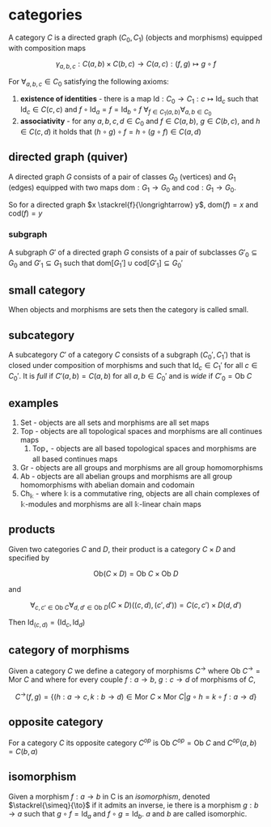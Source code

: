 # categories

A category $C$ is a directed graph $(C_0, C_1)$ (objects and morphisms) equipped with composition maps

$$
\gamma_{a,b,c} : C(a, b) \times C(b, c) \to C(a, c) : (f, g) \mapsto g \circ f
$$

For $\forall_{a, b, c} \in C_0$ satisfying the following axioms:

1. **existence of identities** - there is a map $\text{Id} : C_0 \to C_1 : c \mapsto \text{Id}_c$ such that $\text{Id}_c \in C(c, c)$ and $f \circ \text{Id}_a = f = \text{Id}_b \circ f$ $\forall_{f \in C_1(a, b)} \forall_{a, b \in C_0}$
2. **associativity** - for any $a, b, c, d \in C_0$ and $f \in C(a, b)$, $g \in C(b, c)$, and $h \in C(c, d)$ it holds that $(h \circ g) \circ f = h \circ (g \circ f) \in C(a, d)$

## directed graph (quiver)

A directed graph $G$ consists of a pair of classes $G_0$ (vertices) and $G_1$ (edges) equipped with two maps $\text{dom} : G_1 \to G_0$ and $\text{cod} : G_1 \to G_0$.

So for a directed graph $x \stackrel{f}{\longrightarrow} y$, $\text{dom}(f) = x$ and $\text{cod}(f) = y$

### subgraph

A subgraph $G'$ of a directed graph $G$ consists of a pair of subclasses $G'_0 \subseteq G_0$ and $G'_1 \subseteq G_1$ such that $\text{dom}[G_1'] \cup \text{cod}[G'_1] \subseteq G_0'$

## small category

When objects and morphisms are sets then the category is called small.

## subcategory

A subcategory $C'$ of a category $C$ consists of a subgraph $(C_0', C_1')$ that is closed under composition of morphisms and such that $\text{Id}_c \in C_1'$ for all $c \in C_0'$. It is _full_ if $C'(a, b) = C(a, b)$ for all $a, b \in C_0'$ and is _wide_ if $C'_0 = \text{Ob}~C$

## examples

1. $\textsf{Set}$ - objects are all sets and morphisms are all set maps
2. $\textsf{Top}$ - objects are all topological spaces and morphisms are all continues maps
   1. $\textsf{Top}_\star$ - objects are all based topological spaces and morphisms are all based continues maps
3. $\textsf{Gr}$ - objects are all groups and morphisms are all group homomorphisms
4. $\textsf{Ab}$ - objects are all abelian groups and morphisms are all group homomorphisms with abelian domain and codomain
5. $\textsf{Ch}_{\mathbb{k}}$ - where $\mathbb{k}$ is a commutative ring, objects are all chain complexes of $\mathbb{k}$-modules and morphisms are all $\mathbb{k}$-linear chain maps

## products

Given two categories $C$ and $D$, their product is a category $C \times D$ and specified by

$$
\text{Ob}(C \times D) = \text{Ob}~C \times \text{Ob}~D
$$

and

$$
\forall_{c, c' \in \text{Ob}~C}\forall_{d, d' \in \text{Ob}~D} (C \times D)((c, d), (c', d')) = C(c, c') \times D(d, d')
$$

Then $\text{Id}_{(c, d)} = (\text{Id}_c, \text{Id}_d)$

## category of morphisms

Given a category $C$ we define a category of morphisms $C^\to$ where $\text{Ob}~C^\to = \text{Mor}~C$ and where for every couple $f : a \to b$, $g : c \to d$ of morphisms of $C$,

$$
C^\to(f, g) = \{(h : a \to c, k : b \to d) \in \text{Mor}~C \times \text{Mor}~C | g \circ h = k \circ f : a \to d\}
$$

## opposite category

For a category $C$ its opposite category $C^{op}$ is $\text{Ob}~C^{op} = \text{Ob}~C$ and $C^{op}(a, b) = C(b, a)$

## isomorphism

Given a morphism $f : a \to b$ in C is an _isomorphism_, denoted $\stackrel{\simeq}{\to}$ if it admits an inverse, ie there is a morphism $g : b \to a$ such that $g \circ f = \text{Id}_a$ and $f \circ g = \text{Id}_b$. $a$ and $b$ are called isomorphic.

